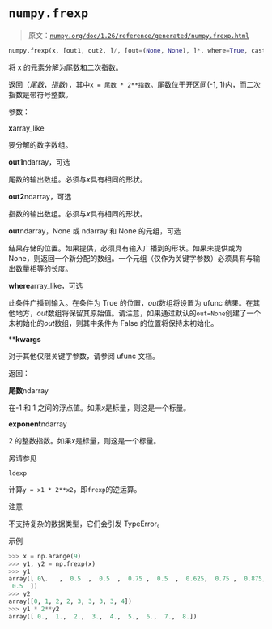 # `numpy.frexp`

> 原文：[`numpy.org/doc/1.26/reference/generated/numpy.frexp.html`](https://numpy.org/doc/1.26/reference/generated/numpy.frexp.html)

```py
numpy.frexp(x, [out1, out2, ]/, [out=(None, None), ]*, where=True, casting='same_kind', order='K', dtype=None, subok=True[, signature, extobj]) = <ufunc 'frexp'>
```

将 x 的元素分解为尾数和二次指数。

返回（*尾数*，*指数*），其中`x = 尾数 * 2**指数`。尾数位于开区间(-1, 1)内，而二次指数是带符号整数。

参数：

**x**array_like

要分解的数字数组。

**out1**ndarray，可选

尾数的输出数组。必须与*x*具有相同的形状。

**out2**ndarray，可选

指数的输出数组。必须与*x*具有相同的形状。

**out**ndarray，None 或 ndarray 和 None 的元组，可选

结果存储的位置。如果提供，必须具有输入广播到的形状。如果未提供或为 None，则返回一个新分配的数组。一个元组（仅作为关键字参数）必须具有与输出数量相等的长度。

**where**array_like，可选

此条件广播到输入。在条件为 True 的位置，*out*数组将设置为 ufunc 结果。在其他地方，*out*数组将保留其原始值。请注意，如果通过默认的`out=None`创建了一个未初始化的*out*数组，则其中条件为 False 的位置将保持未初始化。

****kwargs**

对于其他仅限关键字参数，请参阅 ufunc 文档。

返回：

**尾数**ndarray

在-1 和 1 之间的浮点值。如果*x*是标量，则这是一个标量。

**exponent**ndarray

2 的整数指数。如果*x*是标量，则这是一个标量。

另请参见

`ldexp`

计算`y = x1 * 2**x2`，即`frexp`的逆运算。

注意

不支持复杂的数据类型，它们会引发 TypeError。

示例

```py
>>> x = np.arange(9)
>>> y1, y2 = np.frexp(x)
>>> y1
array([ 0\.   ,  0.5  ,  0.5  ,  0.75 ,  0.5  ,  0.625,  0.75 ,  0.875,
 0.5  ])
>>> y2
array([0, 1, 2, 2, 3, 3, 3, 3, 4])
>>> y1 * 2**y2
array([ 0.,  1.,  2.,  3.,  4.,  5.,  6.,  7.,  8.]) 
```
